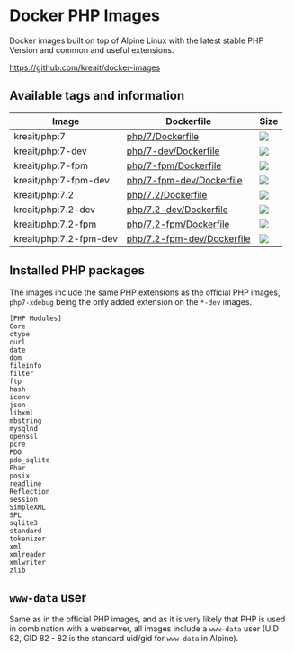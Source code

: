 # Docker PHP Images

Docker images built on top of Alpine Linux with the latest stable PHP Version and common and useful extensions.

https://github.com/kreait/docker-images

## Available tags and information

| Image  | Dockerfile |Size |
| --- | --- | --- |
| kreait/php:7  | [php/7/Dockerfile](https://github.com/kreait/docker-images/blob/master/php/7/Dockerfile) | [![](https://images.microbadger.com/badges/image/kreait/php:7.svg)](https://microbadger.com/images/kreait/php:7) |
| kreait/php:7-dev  | [php/7-dev/Dockerfile](https://github.com/kreait/docker-images/blob/master/php/7-dev/Dockerfile) | [![](https://images.microbadger.com/badges/image/kreait/php:7-dev.svg)](https://microbadger.com/images/kreait/php:7-dev) |
| kreait/php:7-fpm  | [php/7-fpm/Dockerfile](https://github.com/kreait/docker-images/blob/master/php/7-fpm/Dockerfile) | [![](https://images.microbadger.com/badges/image/kreait/php:7-fpm.svg)](https://microbadger.com/images/kreait/php:7-fpm) |
| kreait/php:7-fpm-dev  | [php/7-fpm-dev/Dockerfile](https://github.com/kreait/docker-images/blob/master/php/7-fpm-dev/Dockerfile) | [![](https://images.microbadger.com/badges/image/kreait/php:7-fpm-dev.svg)](https://microbadger.com/images/kreait/php:7-fpm-dev) |
| kreait/php:7.2  | [php/7.2/Dockerfile](https://github.com/kreait/docker-images/blob/master/php/7.2/Dockerfile) | [![](https://images.microbadger.com/badges/image/kreait/php:7.2.svg)](https://microbadger.com/images/kreait/php:7.2) |
| kreait/php:7.2-dev  | [php/7.2-dev/Dockerfile](https://github.com/kreait/docker-images/blob/master/php/7.2-dev/Dockerfile) | [![](https://images.microbadger.com/badges/image/kreait/php:7.2-dev.svg)](https://microbadger.com/images/kreait/php:7.2-dev) |
| kreait/php:7.2-fpm  | [php/7.2-fpm/Dockerfile](https://github.com/kreait/docker-images/blob/master/php/7.2-fpm/Dockerfile) | [![](https://images.microbadger.com/badges/image/kreait/php:7.2-fpm.svg)](https://microbadger.com/images/kreait/php:7.2-fpm) |
| kreait/php:7.2-fpm-dev  | [php/7.2-fpm-dev/Dockerfile](https://github.com/kreait/docker-images/blob/master/php/7.2-fpm-dev/Dockerfile) | [![](https://images.microbadger.com/badges/image/kreait/php:7.2-fpm-dev.svg)](https://microbadger.com/images/kreait/php:7.2-fpm-dev) |

## Installed PHP packages

The images include the same PHP extensions as the official PHP images, `php7-xdebug` being the only
added extension on the `*-dev` images.

```
[PHP Modules]
Core
ctype
curl
date
dom
fileinfo
filter
ftp
hash
iconv
json
libxml
mbstring
mysqlnd
openssl
pcre
PDO
pdo_sqlite
Phar
posix
readline
Reflection
session
SimpleXML
SPL
sqlite3
standard
tokenizer
xml
xmlreader
xmlwriter
zlib
```

## `www-data` user

Same as in the official PHP images, and as it is very likely that PHP is used in combination with a webserver, all images include a `www-data` user (UID 82, GID 82 - 82 is the standard uid/gid for `www-data` in Alpine).
